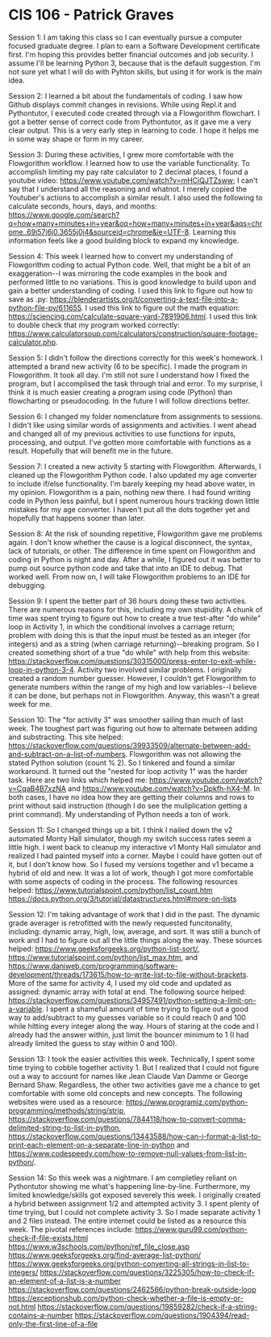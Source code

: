# CIS 106 - Patrick Graves
Session 1: I am taking this class so I can eventually pursue a computer focused graduate degree. I plan to earn a Software Development certificate first. I'm hoping this provides better financial outcomes and job security. I assume I'll be learning Python 3, because that is the default suggestion. I'm not sure yet what I will do with Pyhton skills, but using it for work is the main idea.

Session 2: I learned a bit about the fundamentals of coding. I saw how Github displays commit changes in revisions. While using Repl.it and Pythontutor, I executed code created through via a Flowgorithm flowchart. I got a better sense of correct code from Pythontutor, as it gave me a very clear output. This is a very early step in learning to code. I hope it helps me in some way shape or form in my career.


Session 3: During these activities, I grew more comfortable with the Flowgorithm workflow. I learned how to use the variable functionality. To accomplish limiting my pay rate calculator to 2 decimal places, I found a youtube video: https://www.youtube.com/watch?v=mHCiQJTZsww; I can't say that I understand all the reasoning and whatnot. I merely copied the Youtuber's actions to accomplish a similar result. I also used the following to calculate seconds, hours, days, and months: https://www.google.com/search?q=how+many+minutes+in+year&oq=how+many+minutes+in+year&aqs=chrome..69i57j6j0.3655j0j4&sourceid=chrome&ie=UTF-8. Learning this information feels like a good building block to expand my knowledge.


Session 4: This week I learned how to convert my understanding of Flowgorithm coding to actual Python code. Well, that might be a bit of an exaggeration--I was mirroring the code examples in the book and performed little to no variations. This is good knowledge to build upon and gain a better understanding of coding. I used this link to figure out how to save as .py: https://blenderartists.org/t/converting-a-text-file-into-a-python-file-py/611655. I used this link to figure out the math equation: https://sciencing.com/calculate-square-yard-7891906.html. I used this link to double check that my program worked correctly: https://www.calculatorsoup.com/calculators/construction/square-footage-calculator.php.


Session 5: I didn't follow the directions correctly for this week's homework. I attempted a brand new activity (6 to be specific). I made the program in Flowgorithm. It took all day. I'm still not sure I understand how I fixed the program, but I accomplised the task through trial and error. To my surprise, I think it is much easier creating a program using code (Python) than flowcharting or pseudocoding. In the future I will follow directions better.


Session 6: I changed my folder nomenclature from assignments to sessions. I didn't like using similar words of assignments and activities. I went ahead and changed all of my previous activities to use functions for inputs, processing, and output. I've gotten more comfortable with functions as a result. Hopefully that will benefit me in the future.


Session 7: I created a new activity 5 starting with Flowgorithm. Afterwards, I cleaned up the Flowgorithm Python code. I also updated my age converter to include if/else functionality. I'm barely keeping my head above water, in my opinion. Flowgorithm is a pain, nothing new there. I had found writing code in Python less painful, but I spent numerous hours tracking down little mistakes for my age converter. I haven't put all the dots together yet and hopefully that happens sooner than later.

Session 8: At the risk of sounding repetitive, Flowgorithm gave me problems again. I don't know whether the cause is a logical disconnect, the syntax, lack of tutorials, or other. The difference in time spent on Flowgorithm and coding in Python is night and day.  After a while, I figured out it was better to pump out source python code and take that into an IDE to debug. That worked well. From now on, I will take Flowgorithm problems to an IDE for debugging.

Session 9: I spent the better part of 36 hours doing these two activities. There are numerous reasons for this, including my own stupidity. A chunk of time was spent trying to figure out how to create a true test-after "do while" loop in Activity 1, in which the conditional involves a carriage return; problem with doing this is that the input must be tested as an integer (for integers) and as a string (when carriage returning)--breaking program. So I created something short of a true "do while" with help from this website: https://stackoverflow.com/questions/30315000/press-enter-to-exit-while-loop-in-python-3-4. Activity two involved similar problems. I originally created a random number guesser. However, I couldn't get Flowgorithm to generate numbers within the range of my high and low variables--I believe it can be done, but perhaps not in Flowgorithm. Anyway, this wasn't a great week for me.

Session 10: The "for activity 3" was smoother sailing than much of last week. The toughest part was figuring out how to alternate between adding and substracting. This site helped: https://stackoverflow.com/questions/39933509/alternate-between-add-and-subtract-on-a-list-of-numbers. Flowgorithm was not allowing the stated Python solution (count % 2). So I tinkered and found a similar workaround. It turned out the "nested for loop activity 1" was the harder task. Here are two links which helped me: https://www.youtube.com/watch?v=CqaB4B7xzNA and https://www.youtube.com/watch?v=Dpkfh-hX4-M. In both cases, I have no idea how they are getting their columns and rows to print without said instruction (though I do see the muliplication getting a print command). My understanding of Python needs a ton of work.

Session 11: So I changed things up a bit. I think I nailed down the v2 automated Monty Hall simulator, though my switch success rates seem a little high. I went back to cleanup my interactive v1 Monty Hall simulator and realized I had painted myself into a corner. Maybe I could have gotten out of it, but I don't know how. So I fused my versions together and v1 became a hybrid of old and new. It was a lot of work, though I got more comfortable with some aspects of coding in the process. The following resources helped:
https://www.tutorialspoint.com/python/list_count.htm
https://docs.python.org/3/tutorial/datastructures.html#more-on-lists

Session 12: I'm taking advantage of work that I did in the past. The dynamic grade averager is retrofitted with the newly requested funcitonality, including: dynamic array, high, low, average, and sort. It was still a bunch of work and I had to figure out all the little things along the way. These sources helped: https://www.geeksforgeeks.org/python-list-sort/, https://www.tutorialspoint.com/python/list_max.htm, and https://www.daniweb.com/programming/software-development/threads/173615/how-to-write-list-to-file-without-brackets. More of the same for activity 4, I used my old code and updated as assigned: dynamic array with total at end. The following source helped: https://stackoverflow.com/questions/34957491/python-setting-a-limit-on-a-variable. I spent a shameful amount of time trying to figure out a good way to add/subtract to my guesses variable so it could reach 0 and 100 while hitting every integer along the way. Hours of staring at the code and I already had the answer within, just limit the bouncer minimum to 1 (I had already limited the guess to stay within 0 and 100).

Session 13: I took the easier activities this week. Technically, I spent some time trying to cobble together activity 1. But I realized that I could not figure out a way to account for names like Jean Claude Van Damme or George Bernard Shaw. Regardless, the other two activities gave me a chance to get comfortable with some old concepts and new concepts. The following websites were used as a resource: https://www.programiz.com/python-programming/methods/string/strip, https://stackoverflow.com/questions/7844118/how-to-convert-comma-delimited-string-to-list-in-python, https://stackoverflow.com/questions/13443588/how-can-i-format-a-list-to-print-each-element-on-a-separate-line-in-python and https://www.codespeedy.com/how-to-remove-null-values-from-list-in-python/.

Session 14: So this week was a nightmare. I am completley reliant on Pythontutor showing me what's happening line-by-line. Furthermore, my limited knowledge/skills got exposed severely this week. I originally created a hybrid between assignment 1/2 and attempted activity 3. I spent plenty of time trying, but I could not complete activity 3. So I made separate activity 1 and 2 files instead. The entire internet could be listed as a resource this week. The pivotal references include:
https://www.guru99.com/python-check-if-file-exists.html
https://www.w3schools.com/python/ref_file_close.asp
https://www.geeksforgeeks.org/find-average-list-python/
https://www.geeksforgeeks.org/python-converting-all-strings-in-list-to-integers/
https://stackoverflow.com/questions/3225305/how-to-check-if-an-element-of-a-list-is-a-number
https://stackoverflow.com/questions/2462566/python-break-outside-loop
https://exceptionshub.com/python-check-whether-a-file-is-empty-or-not.html
https://stackoverflow.com/questions/19859282/check-if-a-string-contains-a-number
https://stackoverflow.com/questions/1904394/read-only-the-first-line-of-a-file
